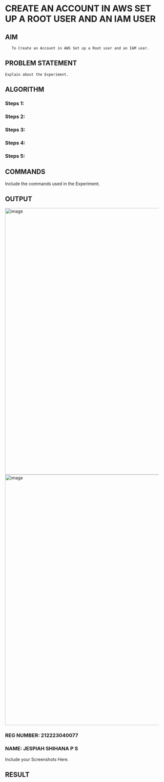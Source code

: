  # CREATE AN  ACCOUNT IN AWS SET UP A ROOT USER AND AN IAM USER 
  ## AIM
       To Create an Account in AWS Set up a Root user and an IAM user.
## PROBLEM STATEMENT
    Explain about the Experiment.

## ALGORITHM
 ### Steps 1:
 ### Steps 2:
 ### Steps 3:
 ### Steps 4:
 ### Steps 5:
## COMMANDS
Include the commands used in the Experiment.

## OUTPUT
<img width="1696" height="871" alt="image" src="https://github.com/user-attachments/assets/6370f1e6-4d00-4e77-8d57-70423c374b2a" />
<img width="1807" height="819" alt="image" src="https://github.com/user-attachments/assets/3b74fe9d-1c81-4e78-8ab8-5a11d7d54dc0" />

### REG NUMBER: 212223040077
### NAME: JESPIAH SHIHANA P S
 
 Include your Screenshots Here.
## RESULT
 

  



